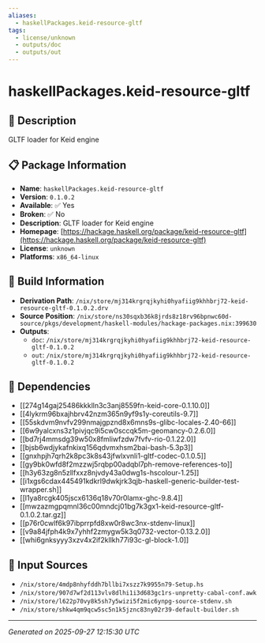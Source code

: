 ```yaml
---
aliases:
  - haskellPackages.keid-resource-gltf
tags:
  - license/unknown
  - outputs/doc
  - outputs/out
---
```


# haskellPackages.keid-resource-gltf

## 📝 Description

GLTF loader for Keid engine

## 📋 Package Information

- **Name**: `haskellPackages.keid-resource-gltf`
- **Version**: `0.1.0.2`
- **Available**: ✅ Yes
- **Broken**: ✅ No
- **Description**: GLTF loader for Keid engine
- **Homepage**: [https://hackage.haskell.org/package/keid-resource-gltf](https://hackage.haskell.org/package/keid-resource-gltf)
- **License**: `unknown`
- **Platforms**: `x86_64-linux`

## 🔧 Build Information

- **Derivation Path**: `/nix/store/mj314krgrqjkyhi0hyafiig9khhbrj72-keid-resource-gltf-0.1.0.2.drv`
- **Source Position**: `/nix/store/ns30sqxb36k8jrds8z18rv96bpnwc60d-source/pkgs/development/haskell-modules/hackage-packages.nix:399630`
- **Outputs**:
  - `doc`:  `/nix/store/mj314krgrqjkyhi0hyafiig9khhbrj72-keid-resource-gltf-0.1.0.2`
  - `out`:  `/nix/store/mj314krgrqjkyhi0hyafiig9khhbrj72-keid-resource-gltf-0.1.0.2`

## 🔗 Dependencies

- [[274g14gaj25486kkklln3c3anj8559fn-keid-core-0.1.10.0]]
- [[4lykrm96bxajhbrv42nzm365n9yf9s1y-coreutils-9.7]]
- [[55skdvm9nvfv299nmajgpznd8x6mns9s-glibc-locales-2.40-66]]
- [[6w9yalcxns3z1pivjqc9i5cw0sccqk5m-geomancy-0.2.6.0]]
- [[bd7rj4mmsdg39w50x8fmliwfzdw7fvfv-rio-0.1.22.0]]
- [[bjsb6wdjykafnkixq156qdvmxhsm2bai-bash-5.3p3]]
- [[gnxhpjh7qrh2k8pc3k8s43jfwlxvnli1-gltf-codec-0.1.0.5]]
- [[gy9bk0wfd8f2mzzwj5rqbp00adqbl7ph-remove-references-to]]
- [[h3y63zg8n5zllfxxz8njvdy43a0dwg1s-hscolour-1.25]]
- [[i1xgs6cdax445491kdkrl9dwkjrk3qjb-haskell-generic-builder-test-wrapper.sh]]
- [[l1ya8rcgk405jscx6136q18v70r0lamx-ghc-9.8.4]]
- [[mwzazmgpqmnl36c00mndcj01bg7k3gx1-keid-resource-gltf-0.1.0.2.tar.gz]]
- [[p76r0cwlf6k97ibprrpfd8xw0r8wc3nx-stdenv-linux]]
- [[v9a84jfph4k9x7yhhf2zmygw5k3q0732-vector-0.13.2.0]]
- [[whi6gnksyyy3xzv4x2if2kllkh77i93c-gl-block-1.0]]

## 📁 Input Sources

- `/nix/store/4mdp8nhyfddh7bllbi7xszz7k9955n79-Setup.hs`
- `/nix/store/907d7wf2d113vlv8dlhi1i3d683gc1rs-unpretty-cabal-conf.awk`
- `/nix/store/l622p70vy8k5sh7y5wizi5f2mic6ynpg-source-stdenv.sh`
- `/nix/store/shkw4qm9qcw5sc5n1k5jznc83ny02r39-default-builder.sh`

---
*Generated on 2025-09-27 12:15:30 UTC*
